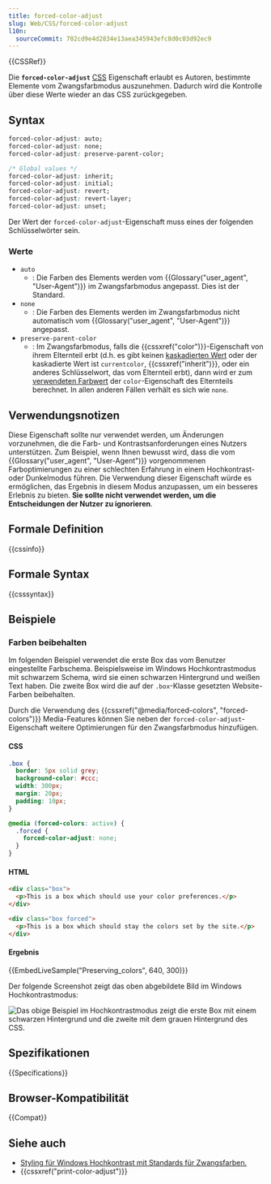 ```yaml
---
title: forced-color-adjust
slug: Web/CSS/forced-color-adjust
l10n:
  sourceCommit: 702cd9e4d2834e13aea345943efc8d0c03d92ec9
---
```


{{CSSRef}}

Die **`forced-color-adjust`** [CSS](/de/docs/Web/CSS) Eigenschaft erlaubt es Autoren, bestimmte Elemente vom Zwangsfarbmodus auszunehmen. Dadurch wird die Kontrolle über diese Werte wieder an das CSS zurückgegeben.

## Syntax

```css
forced-color-adjust: auto;
forced-color-adjust: none;
forced-color-adjust: preserve-parent-color;

/* Global values */
forced-color-adjust: inherit;
forced-color-adjust: initial;
forced-color-adjust: revert;
forced-color-adjust: revert-layer;
forced-color-adjust: unset;
```

Der Wert der `forced-color-adjust`-Eigenschaft muss eines der folgenden Schlüsselwörter sein.

### Werte

- `auto`
  - : Die Farben des Elements werden vom {{Glossary("user_agent", "User-Agent")}} im Zwangsfarbmodus angepasst. Dies ist der Standard.
- `none`
  - : Die Farben des Elements werden im Zwangsfarbmodus nicht automatisch vom {{Glossary("user_agent", "User-Agent")}} angepasst.
- `preserve-parent-color`
  - : Im Zwangsfarbmodus, falls die {{cssxref("color")}}-Eigenschaft von ihrem Elternteil erbt (d.h. es gibt keinen [kaskadierten Wert](/de/docs/Web/CSS/CSS_cascade/Cascade) oder der kaskadierte Wert ist `currentcolor`, {{cssxref("inherit")}}, oder ein anderes Schlüsselwort, das vom Elternteil erbt), dann wird er zum [verwendeten Farbwert](/de/docs/Web/CSS/CSS_cascade/Value_processing#used_value) der `color`-Eigenschaft des Elternteils berechnet. In allen anderen Fällen verhält es sich wie `none`.

## Verwendungsnotizen

Diese Eigenschaft sollte nur verwendet werden, um Änderungen vorzunehmen, die die Farb- und Kontrastsanforderungen eines Nutzers unterstützen. Zum Beispiel, wenn Ihnen bewusst wird, dass die vom {{Glossary("user_agent", "User-Agent")}} vorgenommenen Farboptimierungen zu einer schlechten Erfahrung in einem Hochkontrast- oder Dunkelmodus führen. Die Verwendung dieser Eigenschaft würde es ermöglichen, das Ergebnis in diesem Modus anzupassen, um ein besseres Erlebnis zu bieten. **Sie sollte nicht verwendet werden, um die Entscheidungen der Nutzer zu ignorieren**.

## Formale Definition

{{cssinfo}}

## Formale Syntax

{{csssyntax}}

## Beispiele

### Farben beibehalten

Im folgenden Beispiel verwendet die erste Box das vom Benutzer eingestellte Farbschema. Beispielsweise im Windows Hochkontrastmodus mit schwarzem Schema, wird sie einen schwarzen Hintergrund und weißen Text haben. Die zweite Box wird die auf der `.box`-Klasse gesetzten Website-Farben beibehalten.

Durch die Verwendung des {{cssxref("@media/forced-colors", "forced-colors")}} Media-Features können Sie neben der `forced-color-adjust`-Eigenschaft weitere Optimierungen für den Zwangsfarbmodus hinzufügen.

#### CSS

```css
.box {
  border: 5px solid grey;
  background-color: #ccc;
  width: 300px;
  margin: 20px;
  padding: 10px;
}

@media (forced-colors: active) {
  .forced {
    forced-color-adjust: none;
  }
}
```

#### HTML

```html
<div class="box">
  <p>This is a box which should use your color preferences.</p>
</div>

<div class="box forced">
  <p>This is a box which should stay the colors set by the site.</p>
</div>
```

#### Ergebnis

{{EmbedLiveSample("Preserving_colors", 640, 300)}}

Der folgende Screenshot zeigt das oben abgebildete Bild im Windows Hochkontrastmodus:

![Das obige Beispiel im Hochkontrastmodus zeigt die erste Box mit einem schwarzen Hintergrund und die zweite mit dem grauen Hintergrund des CSS.](windows-high-contrast.jpg)

## Spezifikationen

{{Specifications}}

## Browser-Kompatibilität

{{Compat}}

## Siehe auch

- [Styling für Windows Hochkontrast mit Standards für Zwangsfarben.](https://blogs.windows.com/msedgedev/2020/09/17/styling-for-windows-high-contrast-with-new-standards-for-forced-colors/)
- {{cssxref("print-color-adjust")}}
